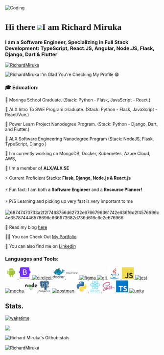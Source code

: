 <img align="center" alt="Coding" width="900" height="210" src="https://i.pinimg.com/736x/45/05/cf/4505cf2c0926b7cb73178a87e40b3af2--javascript-python.jpg">
<!-- ![](https://i.ytimg.com/vi/2oklET0ERu4/maxresdefault.jpg) -->

<h1 style="font-family:script;" align="left">Hi there <img src="https://raw.githubusercontent.com/TheDudeThatCode/TheDudeThatCode/master/Assets/Hi.gif" width="29px">I am Richard Miruka</h1> 

<h3 align="left"> I am a Software Engineer, Specializing in Full Stack Development: TypeScript, React.JS, Angular, Node.JS, Flask, Django, Dart & Flutter  </h3>

<p align="left">
  <a href="https://github.com/RichardMiruka/github-profile-trophy">
    <img src="https://github-profile-trophy.vercel.app/?username=RichardMiruka&exclude=issues" alt="RichardMiruka" />
  </a>
</p>


<p align="left">
    <img src="https://komarev.com/ghpvc/?username=RichardMiruka&label=Profile%20views&color=0e75b6&style=flat" alt="RichardMiruka" />
    <span class="profile-message">I'm Glad You're Checking My Profile 😁</span>

<!--[![App Store](https://img.shields.io/badge/App_Store-0D96F6?style=for-the-badge&logo=app-store&logoColor=white)](https://developers.google.com/profile/u/tolulopefakunle/dashboard)-->

<div align="left">
  <h3>🎓 Education:</h3>
</div>

🔭 Moringa School Graduate. (Stack: Python - Flask, JavaScript - React.)

🔭 ALX Intro To SWE Program  Graduate. (Stack: Python - Flask, JavaScript - React/Vue.)

🔭 Power Learn Project Nanodegree Program. (Stack: Python - Django,  Dart, and Flutter.)

🔭  ALX Software Engineering Nanodegree Program (Stack: NodeJS, Flask, TypeScript, Django )

🔭 I’m currently working on MongoDB, Docker, Kubernetes, Azure Cloud, AWS, 

🔭 I'm a member of **ALX/ALX SE**

⚡ Current Proficient Stacks: **Flask, Django, Node.js & React.js** 

⚡ Fun fact: I am both a **Software Engineer** and a **Resource Planner!**

⚡ P/S Learning and picking up very fast is very important to me

![68747470733a2f2f7468756d62732e6766796361742e636f6d2f4576696c4e657874446576696c666973682d736d616c6c2e676966](https://user-images.githubusercontent.com/89845641/220167426-0c5f630e-6d56-4617-9775-71c2bd025b4f.gif)

💬 Read my blog [here ](https://richard-miruka.hashnode.dev)

🏋🏿 You can Check Out [My Portfolio](https://richard-miruka-portfolio.vercel.app/)

🔭 You can also find me on [Linkedin](https://www.linkedin.com/in/richard-miruka-05083b147)

<h3 align="left">Languages and Tools:</h3>
<p align="left"> <a href="https://developer.android.com" target="_blank" rel="noreferrer"> <img src="https://raw.githubusercontent.com/devicons/devicon/master/icons/android/android-original-wordmark.svg" alt="android" width="40" height="40"/> </a> <a href="https://getbootstrap.com" target="_blank" rel="noreferrer"> <img src="https://raw.githubusercontent.com/devicons/devicon/master/icons/bootstrap/bootstrap-plain-wordmark.svg" alt="bootstrap" width="40" height="40"/> </a> <a href="https://circleci.com" target="_blank" rel="noreferrer"> <img src="https://www.vectorlogo.zone/logos/circleci/circleci-icon.svg" alt="circleci" width="40" height="40"/> </a> <a href="https://www.docker.com/" target="_blank" rel="noreferrer"> <img src="https://raw.githubusercontent.com/devicons/devicon/master/icons/docker/docker-original-wordmark.svg" alt="docker" width="40" height="40"/> </a> <a href="https://expressjs.com" target="_blank" rel="noreferrer"> <img src="https://raw.githubusercontent.com/devicons/devicon/master/icons/express/express-original-wordmark.svg" alt="express" width="40" height="40"/> </a> <a href="https://www.figma.com/" target="_blank" rel="noreferrer"> <img src="https://www.vectorlogo.zone/logos/figma/figma-icon.svg" alt="figma" width="40" height="40"/> </a> <a href="https://git-scm.com/" target="_blank" rel="noreferrer"> <img src="https://www.vectorlogo.zone/logos/git-scm/git-scm-icon.svg" alt="git" width="40" height="40"/> </a> <a href="https://www.java.com" target="_blank" rel="noreferrer"> <img src="https://raw.githubusercontent.com/devicons/devicon/master/icons/java/java-original.svg" alt="java" width="40" height="40"/> </a> <a href="https://developer.mozilla.org/en-US/docs/Web/JavaScript" target="_blank" rel="noreferrer"> <img src="https://raw.githubusercontent.com/devicons/devicon/master/icons/javascript/javascript-original.svg" alt="javascript" width="40" height="40"/> </a> <a href="https://jestjs.io" target="_blank" rel="noreferrer"> <img src="https://www.vectorlogo.zone/logos/jestjsio/jestjsio-icon.svg" alt="jest" width="40" height="40"/> </a> <a href="https://mochajs.org" target="_blank" rel="noreferrer"> <img src="https://www.vectorlogo.zone/logos/mochajs/mochajs-icon.svg" alt="mocha" width="40" height="40"/> </a> <a href="https://nodejs.org" target="_blank" rel="noreferrer"> <img src="https://raw.githubusercontent.com/devicons/devicon/master/icons/nodejs/nodejs-original-wordmark.svg" alt="nodejs" width="40" height="40"/> </a> <a href="https://www.postgresql.org" target="_blank" rel="noreferrer"> <img src="https://raw.githubusercontent.com/devicons/devicon/master/icons/postgresql/postgresql-original-wordmark.svg" alt="postgresql" width="40" height="40"/> </a> <a href="https://postman.com" target="_blank" rel="noreferrer"> <img src="https://www.vectorlogo.zone/logos/getpostman/getpostman-icon.svg" alt="postman" width="40" height="40"/> </a> <a href="https://www.python.org" target="_blank" rel="noreferrer"> <img src="https://raw.githubusercontent.com/devicons/devicon/master/icons/python/python-original.svg" alt="python" width="40" height="40"/> </a> <a href="https://reactjs.org/" target="_blank" rel="noreferrer"> <img src="https://raw.githubusercontent.com/devicons/devicon/master/icons/react/react-original-wordmark.svg" alt="react" width="40" height="40"/> </a> <a href="https://sass-lang.com" target="_blank" rel="noreferrer"> <img src="https://raw.githubusercontent.com/devicons/devicon/master/icons/sass/sass-original.svg" alt="sass" width="40" height="40"/> </a> <a href="https://www.typescriptlang.org/" target="_blank" rel="noreferrer"> <img src="https://raw.githubusercontent.com/devicons/devicon/master/icons/typescript/typescript-original.svg" alt="typescript" width="40" height="40"/> </a> <a href="https://unity.com/" target="_blank" rel="noreferrer"> <img src="https://www.vectorlogo.zone/logos/unity3d/unity3d-icon.svg" alt="unity" width="40" height="40"/> </a> </p>

[](https://camo.githubusercontent.com/5ddf73ad3a205111cf8c686f687fc216c2946a75005718c8da5b837ad9de78c9/68747470733a2f2f7468756d62732e6766796361742e636f6d2f4576696c4e657874446576696c666973682d736d616c6c2e676966)
 
 ## Stats.

[![wakatime](https://wakatime.com/badge/user/018e5fe7-059d-4345-875b-009b5b1fdd07.svg)](https://wakatime.com/@018e5fe7-059d-4345-875b-009b5b1fdd07) 
 
<p><img align="center" src="https://github-readme-stats.vercel.app/api/top-langs/?username=RichardMiruka&layout=compact&theme=dark&hide_border=false" /></p>
<p><img align="center" src="https://github-readme-stats.vercel.app/api?username=RichardMiruka&show_icons=true&include_all_commits=true&count_private=true&layout=compact&theme=dark&hide_border=false&border_radius=2&hide=contribs" alt="Richard Miruka's Github stats" /></p>
<p><img align="center" src="https://github-readme-streak-stats.herokuapp.com/?user=RichardMiruka&theme=dark" alt="RichardMiruka" /></p>
<br/>

